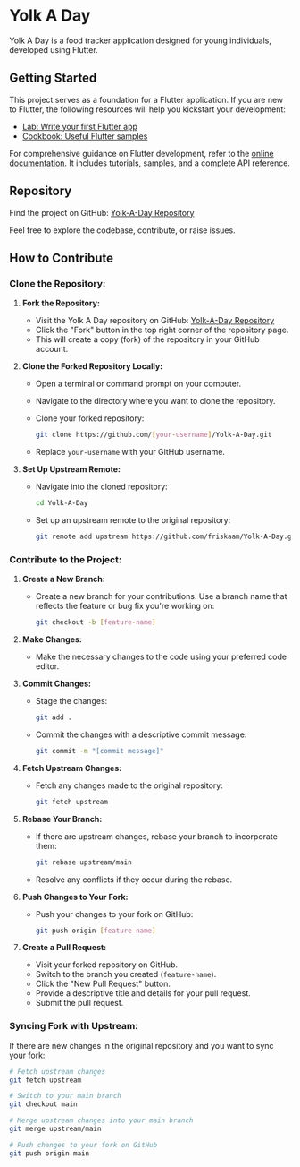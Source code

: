 # **Yolk A Day**

Yolk A Day is a food tracker application designed for young individuals, developed using Flutter.

## Getting Started

This project serves as a foundation for a Flutter application. If you are new to Flutter, the following resources will help you kickstart your development:

- [Lab: Write your first Flutter app](https://docs.flutter.dev/get-started/codelab)
- [Cookbook: Useful Flutter samples](https://docs.flutter.dev/cookbook)

For comprehensive guidance on Flutter development, refer to the [online documentation](https://docs.flutter.dev/). It includes tutorials, samples, and a complete API reference.

## Repository

Find the project on GitHub: [Yolk-A-Day Repository](https://github.com/friskaam/Yolk-A-Day)

Feel free to explore the codebase, contribute, or raise issues.

## How to Contribute

### Clone the Repository:

1. **Fork the Repository:**
   - Visit the Yolk A Day repository on GitHub: [Yolk-A-Day Repository](https://github.com/friskaam/Yolk-A-Day)
   - Click the "Fork" button in the top right corner of the repository page.
   - This will create a copy (fork) of the repository in your GitHub account.

2. **Clone the Forked Repository Locally:**
   - Open a terminal or command prompt on your computer.
   - Navigate to the directory where you want to clone the repository.
   - Clone your forked repository:

     ```bash
     git clone https://github.com/[your-username]/Yolk-A-Day.git
     ```
     
   - Replace `your-username` with your GitHub username.

3. **Set Up Upstream Remote:**
   - Navigate into the cloned repository:

     ```bash
     cd Yolk-A-Day
     ```

   - Set up an upstream remote to the original repository:

     ```bash
     git remote add upstream https://github.com/friskaam/Yolk-A-Day.git
     ```

### Contribute to the Project:

1. **Create a New Branch:**
   - Create a new branch for your contributions. Use a branch name that reflects the feature or bug fix you're working on:

     ```bash
     git checkout -b [feature-name]
     ```

2. **Make Changes:**
   - Make the necessary changes to the code using your preferred code editor.

3. **Commit Changes:**
   - Stage the changes:

     ```bash
     git add .
     ```

   - Commit the changes with a descriptive commit message:

     ```bash
     git commit -m "[commit message]"
     ```

4. **Fetch Upstream Changes:**
   - Fetch any changes made to the original repository:

     ```bash
     git fetch upstream
     ```

5. **Rebase Your Branch:**
   - If there are upstream changes, rebase your branch to incorporate them:

     ```bash
     git rebase upstream/main
     ```

   - Resolve any conflicts if they occur during the rebase.

6. **Push Changes to Your Fork:**
   - Push your changes to your fork on GitHub:

     ```bash
     git push origin [feature-name]
     ```

7. **Create a Pull Request:**
   - Visit your forked repository on GitHub.
   - Switch to the branch you created (`feature-name`).
   - Click the "New Pull Request" button.
   - Provide a descriptive title and details for your pull request.
   - Submit the pull request.

### Syncing Fork with Upstream:

If there are new changes in the original repository and you want to sync your fork:

```bash
# Fetch upstream changes
git fetch upstream

# Switch to your main branch
git checkout main

# Merge upstream changes into your main branch
git merge upstream/main

# Push changes to your fork on GitHub
git push origin main
